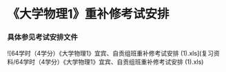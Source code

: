 # 《大学物理1》重补修考试安排

### 具体参见考试安排文件

![64学时（4学分）《大学物理1》宜宾、自贡组班重补修考试安排 (1).xls](复习资料/64学时（4学分）《大学物理1》宜宾、自贡组班重补修考试安排 (1).xls)







